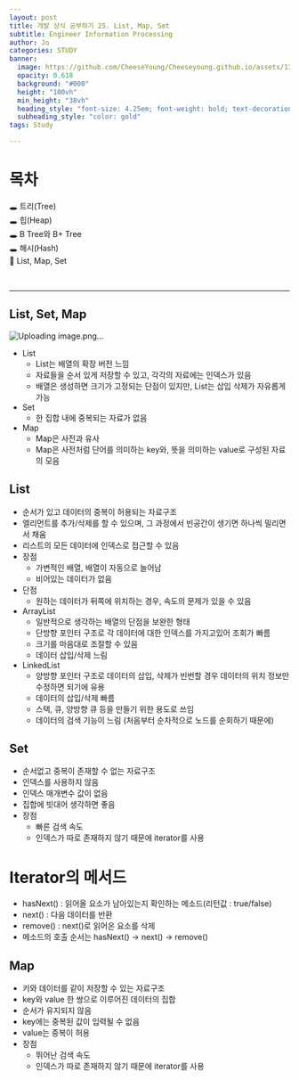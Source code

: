 ```yaml
---
layout: post
title: 개발 상식 공부하기 25. List, Map, Set
subtitle: Engineer Information Processing
author: Jo
categories: STUDY
banner:
  image: https://github.com/CheeseYoung/Cheeseyoung.github.io/assets/132384527/7ecaecf1-7170-4be2-93e0-dba3b60a548e
  opacity: 0.618
  background: "#000"
  height: "100vh"
  min_height: "38vh"
  heading_style: "font-size: 4.25em; font-weight: bold; text-decoration: underline"
  subheading_style: "color: gold"
tags: Study

---
```


# 목차
🕳 트리(Tree) <br>
🕳 힙(Heap) <br>
🕳 B Tree와 B+ Tree <br>
🕳 해시(Hash)<br>
📌 List, Map, Set <br>

<br>
<hr>


## List, Set, Map
![Uploading image.png…]()

- List
  - List는 배열의 확장 버전 느낌
  - 자료들을 순서 있게 저장할 수 있고, 각각의 자료에는 인덱스가 있음
  - 배열은 생성하면 크기가 고정되는 단점이 있지만, List는 삽입 삭제가 자유롭게 가능
- Set
  - 한 집합 내에 중복되는 자료가 없음
- Map
  - Map은 사전과 유사
  - Map은 사전처럼 단어를 의미하는 key와, 뜻을 의미하는 value로 구성된 자료의 모음

## List
- 순서가 있고 데이터의 중복이 허용되는 자료구조
- 엘리먼트를 추가/삭제를 할 수 있으며, 그 과정에서 빈공간이 생기면 하나씩 밀리면서 채움
- 리스트의 모든 데이터에 인덱스로 접근할 수 있음
- 장점
  - 가변적인 배열, 배열이 자동으로 늘어남
  - 비어있는 데이터가 없음
- 단점
  - 원하는 데이터가 뒤쪽에 위치하는 경우, 속도의 문제가 있을 수 있음
- ArrayList
  - 일반적으로 생각하는 배열의 단점을 보완한 형태
  - 단방향 포인터 구조로 각 데이터에 대한 인덱스를 가지고있어 조회가 빠름
  - 크기를 마음대로 조절할 수 있음
  - 데이터 삽입/삭제 느림
- LinkedList
  - 양방향 포인터 구조로 데이터의 삽입, 삭제가 빈번할 경우 데이터의 위치 정보만 수정하면 되기에 유용
  - 데이터의 삽입/삭제 빠름
  - 스택, 큐, 양방향 큐 등을 만들기 위한 용도로 쓰임
  - 데이터의 검색 기능이 느림 (처음부터 순차적으로 노드를 순회하기 때문에)

## Set
- 순서없고 중복이 존재할 수 없는 자료구조
- 인덱스를 사용하지 않음
- 인덱스 매개변수 값이 없음
- 집합에 빗대어 생각하면 좋음
- 장점
  - 빠른 검색 속도
  - 인덱스가 따로 존재하지 않기 때문에 iterator를 사용

# Iterator의 메서드
- hasNext() : 읽어올 요소가 남아있는지 확인하는 메소드(리턴값 : true/false)
- next() : 다음 데이터를 반환
- remove() : next()로 읽어온 요소를 삭제
- 메소드의 호출 순서는 hasNext() -> next() -> remove()
  
## Map
- 키와 데이터를 같이 저장할 수 있는 자료구조
- key와 value 한 쌍으로 이루어진 데이터의 집합
- 순서가 유지되지 않음
- key에는 중복된 값이 입력될 수 없음
- value는 중복이 허용
- 장점
  - 뛰어난 검색 속도
  - 인덱스가 따로 존재하지 않기 때문에 iterator를 사용
  











